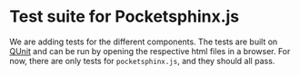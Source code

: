 Test suite for Pocketsphinx.js
==============================

We are adding tests for the different components. The tests are built on [QUnit](http://qunitjs.com) and can be run by opening the respective html files in a browser. For now, there are only tests for `pocketsphinx.js`, and they should all pass.